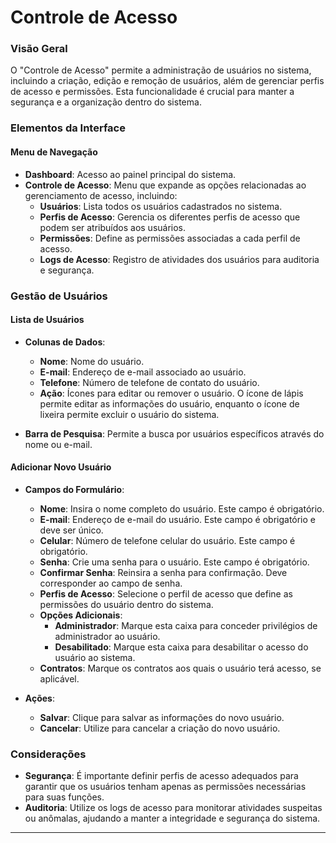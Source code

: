

# Controle de Acesso

### Visão Geral
O "Controle de Acesso" permite a administração de usuários no sistema, incluindo a criação, edição e remoção de usuários, além de gerenciar perfis de acesso e permissões. Esta funcionalidade é crucial para manter a segurança e a organização dentro do sistema.

### Elementos da Interface

#### Menu de Navegação
- **Dashboard**: Acesso ao painel principal do sistema.
- **Controle de Acesso**: Menu que expande as opções relacionadas ao gerenciamento de acesso, incluindo:
    - **Usuários**: Lista todos os usuários cadastrados no sistema.
    - **Perfis de Acesso**: Gerencia os diferentes perfis de acesso que podem ser atribuídos aos usuários.
    - **Permissões**: Define as permissões associadas a cada perfil de acesso.
    - **Logs de Acesso**: Registro de atividades dos usuários para auditoria e segurança.

### Gestão de Usuários

#### Lista de Usuários
- **Colunas de Dados**:
    - **Nome**: Nome do usuário.
    - **E-mail**: Endereço de e-mail associado ao usuário.
    - **Telefone**: Número de telefone de contato do usuário.
    - **Ação**: Ícones para editar ou remover o usuário. O ícone de lápis permite editar as informações do usuário, enquanto o ícone de lixeira permite excluir o usuário do sistema.

- **Barra de Pesquisa**: Permite a busca por usuários específicos através do nome ou e-mail.

#### Adicionar Novo Usuário
- **Campos do Formulário**:
    - **Nome**: Insira o nome completo do usuário. Este campo é obrigatório.
    - **E-mail**: Endereço de e-mail do usuário. Este campo é obrigatório e deve ser único.
    - **Celular**: Número de telefone celular do usuário. Este campo é obrigatório.
    - **Senha**: Crie uma senha para o usuário. Este campo é obrigatório.
    - **Confirmar Senha**: Reinsira a senha para confirmação. Deve corresponder ao campo de senha.
    - **Perfis de Acesso**: Selecione o perfil de acesso que define as permissões do usuário dentro do sistema.
    - **Opções Adicionais**:
        - **Administrador**: Marque esta caixa para conceder privilégios de administrador ao usuário.
        - **Desabilitado**: Marque esta caixa para desabilitar o acesso do usuário ao sistema.
    - **Contratos**: Marque os contratos aos quais o usuário terá acesso, se aplicável.

- **Ações**:
    - **Salvar**: Clique para salvar as informações do novo usuário.
    - **Cancelar**: Utilize para cancelar a criação do novo usuário.

### Considerações
- **Segurança**: É importante definir perfis de acesso adequados para garantir que os usuários tenham apenas as permissões necessárias para suas funções.
- **Auditoria**: Utilize os logs de acesso para monitorar atividades suspeitas ou anômalas, ajudando a manter a integridade e segurança do sistema.

---

